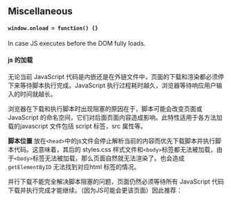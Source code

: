 ## Miscellaneous
#### `window.onload = function() {}` 
In case JS executes before the DOM fully loads. 

#### js 的加载
无论当前 JavaScript 代码是内嵌还是在外链文件中，页面的下载和渲染都必须停下来等待脚本执行完成。JavaScript 执行过程耗时越久，浏览器等待响应用户输入的时间就越长。

浏览器在下载和执行脚本时出现阻塞的原因在于，脚本可能会改变页面或 JavaScript 的命名空间，它们对后面页面内容造成影响。此特性适用于各方法加载的javascript 文件包括 script 标签，src 属性等。

__脚本位置__
放在`<head>`中的js文件会停止解析当前的内容而优先下载脚本并执行脚本代码。这意味着，其后的 styles.css 样式文件和`<body>`标签都无法被加载，由于`<body>`标签无法被加载，那么页面自然就无法渲染了。也会造成`getElementByID` 无法找到对应html 标签的情况。

并行下载不能完全解决脚本阻塞的问题，页面仍然必须等待所有 JavaScript 代码下载并执行完成才能继续。（因为JS可能会更该页面）因此推荐：



<!--stackedit_data:
eyJoaXN0b3J5IjpbMTgxOTYzODk1OCwxNTA4Mjk3NDA4LC03ND
g1ODUyOTksMjUwNjE2MDE0LC0yMDg4NzQ2NjEyXX0=
-->